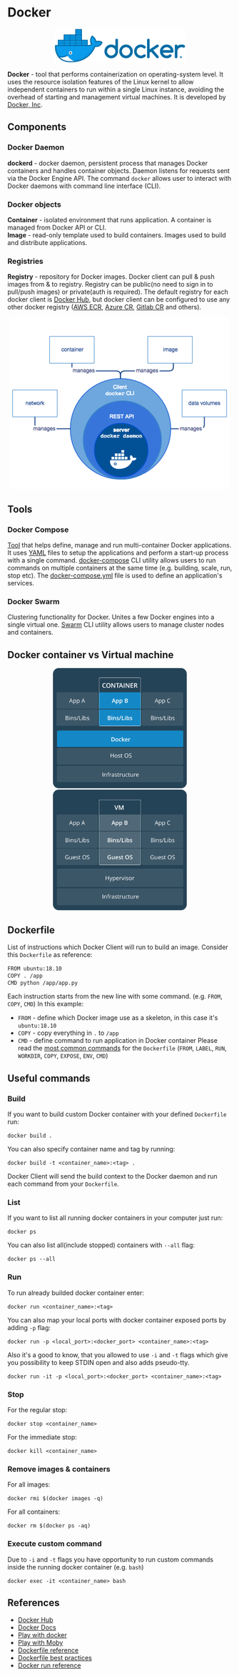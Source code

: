 # Docker

<p align="center">
  <img src="./assets/docker/docker.png">
</p>

**Docker** - tool that performs containerization on operating-system level. It uses the resource isolation features of the Linux kernel to allow independent containers to run within a single Linux instance, avoiding the overhead of starting and management virtual machines. It is developed by [Docker, Inc](https://docker.com/).

## Components

### Docker Daemon
**dockerd** - docker daemon, persistent process that manages Docker containers and handles container objects. Daemon listens for requests sent via the Docker Engine API. The command `docker` allows user to interact with Docker daemons with command line interface (CLI).

### Docker objects
**Container** - isolated environment that runs application. A container is managed from Docker API or CLI.  
**Image** - read-only template used to build containers. Images used to build and distribute applications.

### Registries
**Registry** - repository for Docker images. Docker client can pull & push images from & to registry. Registry can be public(no need to sign in to pull/push images) or private(auth is required). The default registry for each docker client is [Docker Hub](https://hub.docker.com), but docker client can be configured to use any other docker registry ([AWS ECR](https://aws.amazon.com/ecr/), [Azure CR](https://azure.microsoft.com/en-us/services/container-registry/), [Gitlab CR](http://docs.gitlab.com/ee/administration/container_registry.html) and others).

<p align="center">
  <img src="./assets/docker/components_flow.png">
</p>

## Tools

### Docker Compose
[Tool](https://docs.docker.com/compose/) that helps define, manage and run multi-container Docker applications. It uses [YAML](https://en.wikipedia.org/wiki/YAML) files to setup the applications and perform a start-up process with a single command. [docker-compose](https://docs.docker.com/compose/reference/) CLI utility allows users to run commands on multiple containers at the same time (e.g. building, scale, run, stop etc). The [docker-compose.yml](https://docs.docker.com/compose/compose-file/) file is used to define an application's services.

### Docker Swarm
Clustering functionality for Docker. Unites a few Docker engines into a single virtual one. [Swarm](https://docs.docker.com/engine/swarm/) CLI utility allows users to manage cluster nodes and containers.


## Docker container vs Virtual machine

<p align="center">
  <img src="./assets/docker/container.png" width=300>
  <img src="./assets/docker/virtual_machine.png" width=300>
</p>

## Dockerfile
List of instructions which Docker Client will run to build an image.
Consider this `Dockerfile` as reference:
```
FROM ubuntu:18.10
COPY . /app
CMD python /app/app.py
```
Each instruction starts from the new line with some command. (e.g. `FROM`, `COPY`, `CMD`)
In this example:
- `FROM` - define which Docker image use as a skeleton, in this case it's `ubuntu:18.10`
- `COPY` - copy everything in `.` to `/app`
- `CMD` - define command to run application in Docker container
Please read the [most common commands](https://docs.docker.com/engine/reference/builder/#from) for the `Dockerfile` (`FROM`, `LABEL`, `RUN`, `WORKDIR`, `COPY`, `EXPOSE`, `ENV`, `CMD`)

## Useful commands
### Build
If you want to build custom Docker container with your defined `Dockerfile` run:  
```
docker build .
```
You can also specify container name and tag by running:  
```
docker build -t <container_name>:<tag> .
```  
Docker Client will send the build context to the Docker daemon and run each command from your `Dockerfile`.  

### List
If you want to list all running docker containers in your computer just run:
```
docker ps
```
You can also list all(include stopped) containers with `--all` flag:
```
docker ps --all
```

### Run
To run already builded docker container enter:
```
docker run <container_name>:<tag>
```
You can also map your local ports with docker container exposed ports by adding `-p` flag:
```
docker run -p <local_port>:<docker_port> <container_name>:<tag>
```
Also it's a good to know, that you allowed to use `-i` and `-t` flags which give you possibility to keep STDIN open and also adds pseudo-tty.
```
docker run -it -p <local_port>:<docker_port> <container_name>:<tag>
```

### Stop
For the regular stop:
```
docker stop <container_name>
```
For the immediate stop:
```
docker kill <container_name>
```

### Remove images & containers
For all images:
```
docker rmi $(docker images -q)
```
For all containers:
```
docker rm $(docker ps -aq)
```

### Execute custom command
Due to `-i` and `-t` flags you have opportunity to run custom commands inside the running docker container (e.g. `bash`)
```
docker exec -it <container_name> bash
```

## References
- [Docker Hub](https://hub.docker.com)
- [Docker Docs](https://docs.docker.com/)
- [Play with docker](https://training.play-with-docker.com/)
- [Play with Moby](http://play-with-moby.com/)
- [Dockerfile reference](https://docs.docker.com/engine/reference/builder/)
- [Dockerfile best practices](https://docs.docker.com/develop/develop-images/dockerfile_best-practices/)
- [Docker run reference](https://docs.docker.com/engine/reference/run/)
